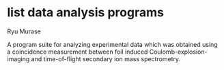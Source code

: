# list data analysis programs

Ryu Murase

A program suite for analyzing experimental data which was obtained using a coincidence measurement between foil induced Coulomb-explosion-imaging and time-of-flight secondary ion mass spectrometry.
